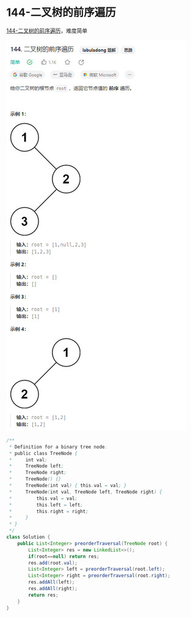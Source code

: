 # 144-二叉树的前序遍历

[144-二叉树的前序遍历](https://leetcode.cn/problems/binary-tree-preorder-traversal/description/?envType=study-plan-v2&envId=meituan-2023-fall-sprint)，难度简单

![image-20230828175106307](https://raw.githubusercontent.com/lqyspace/mypic/master/PicBed/202308281751365.png)

```java
/**
 * Definition for a binary tree node.
 * public class TreeNode {
 *     int val;
 *     TreeNode left;
 *     TreeNode right;
 *     TreeNode() {}
 *     TreeNode(int val) { this.val = val; }
 *     TreeNode(int val, TreeNode left, TreeNode right) {
 *         this.val = val;
 *         this.left = left;
 *         this.right = right;
 *     }
 * }
 */
class Solution {
    public List<Integer> preorderTraversal(TreeNode root) {
        List<Integer> res = new LinkedList<>();
        if(root==null) return res;
        res.add(root.val);
        List<Integer> left = preorderTraversal(root.left);
        List<Integer> right = preorderTraversal(root.right);
        res.addAll(left);
        res.addAll(right);
        return res;
    }
}
```

